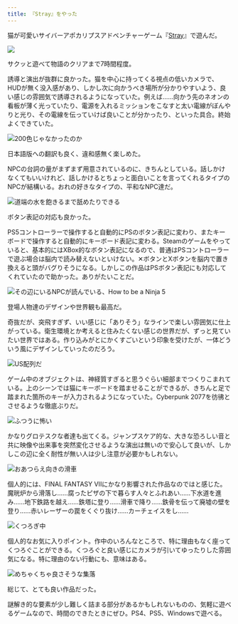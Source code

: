 ```yaml
---
title: 『Stray』をやった
---
```

猫が可愛いサイバーアポカリプスアドベンチャーゲーム『[Stray](https://store.steampowered.com/app/1332010/Stray/?l=japanese)』で遊んだ。

![](https://lh3.googleusercontent.com/v1iHzvoN9bglzh9tqORjoTSTVUGghhbxnYMxSp4lM-X5K4gpPARRkr6sDFGOUgVUCrgy3IOEVT2DY5VK2SBTHQrTHI-h0aceytk4rkgg6m3MlPLSOiHNVG78a782hyaLtaH_i06lcwZ-XEtv799ywvM)

サクッと遊べて物語のクリアまで7時間程度。

誘導と演出が抜群に良かった。猫を中心に持ってくる視点の低いカメラで、HUDが無く没入感があり、しかし次に向かうべき場所が分かりやすいよう、良い感じの雰囲気で誘導されるようになっていた。例えば……向かう先のネオンの看板が薄く光っていたり、電源を入れるミッションをこなすと太い電線がぼんやりと光り、その電線を伝っていけば良いことが分かったり、といった具合。終始よくできていた。

![](https://lh6.googleusercontent.com/DQfXjo3aEHQ9kQHVL2B9wDxYdOvfmUzmMadxO7sUk-G9vo3EyIKi9vYf64fBW2EWxdsQPBQ3PFSGuRSvIfj-bq6hu7p385uts0v9-zqfKDWNK4GZzKVwEXmxWnPKexZ17L3aPduVolnvkWW8fiCm2t0 "200色じゃなかったのか")

日本語版への翻訳も良く、違和感無く楽しめた。

NPCの台詞の量がまずまず用意されているのに、きちんとしている。話しかけなくてもいいけれど、話しかけるとちょっと面白いことを言ってくれるタイプのNPCが結構いる。おれの好きなタイプの、平和なNPC達だ。

![](https://lh6.googleusercontent.com/fdLDLiOkzJB5ZkzN9DWq13nIQncUqPzG1bxFFUq0HGWekRQ0ijG1R1-2u-ttKzZFe4rVOoc_5vFJCLU-IMbC94DsFQHYS7ZDZrgSod5m15aAkKdakFVaS2ZcG1kNnlfSjOIx6uDWMPB2yOe_ASkerQQ "道端の水を飽きるまで舐めたりできる")

ボタン表記の対応も良かった。

PS5コントローラーで操作すると自動的にPSのボタン表記に変わり、またキーボードで操作すると自動的にキーボード表記に変わる。Steamのゲームをやっていると、基本的にはXBox的なボタン表記になるので、普通はPSコントローラーで遊ぶ場合は脳内で読み替えないといけない。✕ボタンとXボタンを脳内で置き換えると頭がバグりそうになる。しかしこの作品はPSボタン表記にも対応してくれていたので助かった。ありがたいことだ。

![](https://lh5.googleusercontent.com/bsamAchduxSpnvsNUMJiz4ti1HeOfp6HSb12uA5DyTcdG4BgEUrk40NpkyUA014fAghnLoj0xlc0nrIE_EjFWtePCY5Ty4u_1WTUQs-67lKUAd47uYtxDLNp8CLDL5bdxpRVRh3X6vVTL-0hY4ln13o "その辺にいるNPCが読んでいる、How to be a Ninja 5")

登場人物達のデザインや世界観も最高だ。

奇抜だが、突飛すぎず、いい感じに「ありそう」なラインで楽しい雰囲気に仕上がっている。衛生環境とか考えると住みたくない感じの世界だが、ずっと見ていたい世界ではある。作り込みがとにかくすごいという印象を受けたが、一体どういう風にデザインしていったのだろう。

![](https://lh4.googleusercontent.com/mbO05HPd_ui-DrjgGU2SR9EPIUyiLm_dnkddHFeu1jB2zvcL5-v5VNQWZmNQ90Q2fDPzzY__mg76b_MCE81wX5QTnBQc-1xvtktch6XatpFKd33sR8ovkPICJ781ETkz-KdE9zVjGO8Fd3qbE9Bnedk "US配列だ")

ゲーム中のオブジェクトは、神経質すぎると思うぐらい細部までつくりこまれている。上のシーンでは猫にキーボードを踏ませることができるが、きちんと足で踏まれた箇所のキーが入力されるようになっていた。Cyberpunk 2077を彷彿とさせるような徹底ぶりだ。

![](https://lh4.googleusercontent.com/MpC4MCapYk6XaM8Fe_a-GM5vl_kfYTFxFA3YizCp_StUUSw4EclI0uKNjdw-gViM7mOwjZyG-YcQVOVdWcCUSHhXTysV7dYIUPdQcm1UJ8aAi7ZU5Tlkzl96dkDwHtY0GqXf3D5G_fw7K0VwSLUQEvo "ふつうに怖い")

かなりグロテスクな者達も出てくる。ジャンプスケア的な、大きな恐ろしい音と共に映像や出来事を突然変化させるような演出は無いので安心して良いが、しかしこの辺に全く耐性が無い人は少し注意が必要かもしれない。

![](https://lh3.googleusercontent.com/HlwrerFvFmnmeQl4jPIU9uj_FzGn6BYfejR5fDOUQbuJ7ilWgEpXyZGTJB6gKUSDgvO8rLUw3wuZXOoxLRUOFMaXxa01xykZTn1MKdsMnHl33RXFKh_w9avvzLYIJVAsGiHcMDHEYrrzM1DerBvA-vw "おあつらえ向きの滑車")

個人的には、FINAL FANTASY VIIにかなり影響された作品なのではと感じた。魔晄炉から滑落し……腐ったピザの下で暮らす人々とふれあい……下水道を進み……地下鉄路を越え……鉄塔に登り……滑車で降り……鉄骨を伝って廃墟の壁を登り……赤いレーザーの罠をくぐり抜け……カーチェイスをし……

![](https://lh3.googleusercontent.com/xdNIw7JBEzx72G-RDzY49F3dIQCwLiGhAV7hZzjyjp1Q4nf-s6B7575lgcG1kvQdgHwdEXskwtXeJDrHQ3apk8QhlXyp2s6-kq695SsB8DbnHDBOj0NkPuNVhZqwhcbcyZZPhA1cUUhU6E_8ZS0ucrQ "くつろぎ中")

個人的なお気に入りポイント。作中のいろんなところで、特に理由もなく座ってくつろぐことができる。くつろぐと良い感じにカメラが引いてゆったりした雰囲気になる。特に理由のない行動にも、意味はある。

![](https://lh6.googleusercontent.com/PFa9ZvQnDRJOU74zRyfJ7n1i2odc4cLa_6WW9BKUMKHgJrVEGuKi4PE1Hxr9TUqDXrynJk6Oe0TNLWNz0L23zlF9CoPiAZRN673PX606HkFygdGY7gIGTBHd5Iu3yjbYj9UW1UKuxoCWZER3JMspdPk "めちゃくちゃ良さそうな集落")

総じて、とても良い作品だった。

謎解き的な要素が少し難しく詰まる部分があるかもしれないものの、気軽に遊べるゲームなので、時間のできたときにぜひ。PS4、PS5、Windowsで遊べる。
